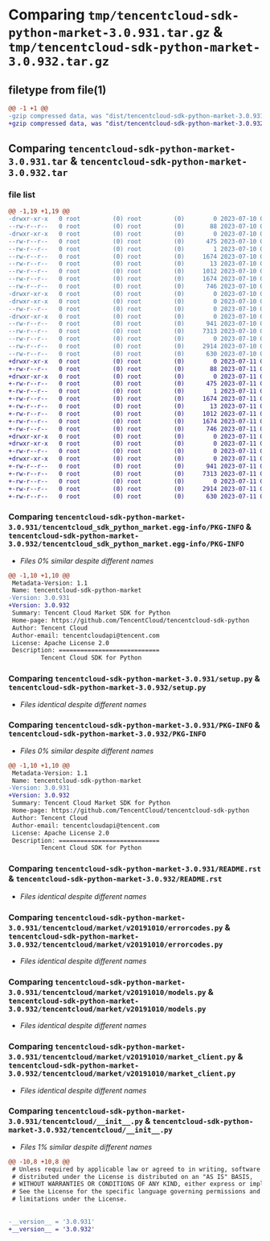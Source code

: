 # Comparing `tmp/tencentcloud-sdk-python-market-3.0.931.tar.gz` & `tmp/tencentcloud-sdk-python-market-3.0.932.tar.gz`

## filetype from file(1)

```diff
@@ -1 +1 @@
-gzip compressed data, was "dist/tencentcloud-sdk-python-market-3.0.931.tar", last modified: Mon Jul 10 00:43:57 2023, max compression
+gzip compressed data, was "dist/tencentcloud-sdk-python-market-3.0.932.tar", last modified: Tue Jul 11 00:52:08 2023, max compression
```

## Comparing `tencentcloud-sdk-python-market-3.0.931.tar` & `tencentcloud-sdk-python-market-3.0.932.tar`

### file list

```diff
@@ -1,19 +1,19 @@
-drwxr-xr-x   0 root         (0) root         (0)        0 2023-07-10 00:43:57.000000 tencentcloud-sdk-python-market-3.0.931/
--rw-r--r--   0 root         (0) root         (0)       88 2023-07-10 00:43:57.000000 tencentcloud-sdk-python-market-3.0.931/setup.cfg
-drwxr-xr-x   0 root         (0) root         (0)        0 2023-07-10 00:43:57.000000 tencentcloud-sdk-python-market-3.0.931/tencentcloud_sdk_python_market.egg-info/
--rw-r--r--   0 root         (0) root         (0)      475 2023-07-10 00:43:57.000000 tencentcloud-sdk-python-market-3.0.931/tencentcloud_sdk_python_market.egg-info/SOURCES.txt
--rw-r--r--   0 root         (0) root         (0)        1 2023-07-10 00:43:57.000000 tencentcloud-sdk-python-market-3.0.931/tencentcloud_sdk_python_market.egg-info/dependency_links.txt
--rw-r--r--   0 root         (0) root         (0)     1674 2023-07-10 00:43:57.000000 tencentcloud-sdk-python-market-3.0.931/tencentcloud_sdk_python_market.egg-info/PKG-INFO
--rw-r--r--   0 root         (0) root         (0)       13 2023-07-10 00:43:57.000000 tencentcloud-sdk-python-market-3.0.931/tencentcloud_sdk_python_market.egg-info/top_level.txt
--rw-r--r--   0 root         (0) root         (0)     1012 2023-07-10 00:43:57.000000 tencentcloud-sdk-python-market-3.0.931/setup.py
--rw-r--r--   0 root         (0) root         (0)     1674 2023-07-10 00:43:57.000000 tencentcloud-sdk-python-market-3.0.931/PKG-INFO
--rw-r--r--   0 root         (0) root         (0)      746 2023-07-10 00:43:57.000000 tencentcloud-sdk-python-market-3.0.931/README.rst
-drwxr-xr-x   0 root         (0) root         (0)        0 2023-07-10 00:43:57.000000 tencentcloud-sdk-python-market-3.0.931/tencentcloud/
-drwxr-xr-x   0 root         (0) root         (0)        0 2023-07-10 00:43:57.000000 tencentcloud-sdk-python-market-3.0.931/tencentcloud/market/
--rw-r--r--   0 root         (0) root         (0)        0 2023-07-10 00:43:57.000000 tencentcloud-sdk-python-market-3.0.931/tencentcloud/market/__init__.py
-drwxr-xr-x   0 root         (0) root         (0)        0 2023-07-10 00:43:57.000000 tencentcloud-sdk-python-market-3.0.931/tencentcloud/market/v20191010/
--rw-r--r--   0 root         (0) root         (0)      941 2023-07-10 00:43:57.000000 tencentcloud-sdk-python-market-3.0.931/tencentcloud/market/v20191010/errorcodes.py
--rw-r--r--   0 root         (0) root         (0)     7313 2023-07-10 00:43:57.000000 tencentcloud-sdk-python-market-3.0.931/tencentcloud/market/v20191010/models.py
--rw-r--r--   0 root         (0) root         (0)        0 2023-07-10 00:43:57.000000 tencentcloud-sdk-python-market-3.0.931/tencentcloud/market/v20191010/__init__.py
--rw-r--r--   0 root         (0) root         (0)     2914 2023-07-10 00:43:57.000000 tencentcloud-sdk-python-market-3.0.931/tencentcloud/market/v20191010/market_client.py
--rw-r--r--   0 root         (0) root         (0)      630 2023-07-10 00:43:57.000000 tencentcloud-sdk-python-market-3.0.931/tencentcloud/__init__.py
+drwxr-xr-x   0 root         (0) root         (0)        0 2023-07-11 00:52:08.000000 tencentcloud-sdk-python-market-3.0.932/
+-rw-r--r--   0 root         (0) root         (0)       88 2023-07-11 00:52:08.000000 tencentcloud-sdk-python-market-3.0.932/setup.cfg
+drwxr-xr-x   0 root         (0) root         (0)        0 2023-07-11 00:52:08.000000 tencentcloud-sdk-python-market-3.0.932/tencentcloud_sdk_python_market.egg-info/
+-rw-r--r--   0 root         (0) root         (0)      475 2023-07-11 00:52:08.000000 tencentcloud-sdk-python-market-3.0.932/tencentcloud_sdk_python_market.egg-info/SOURCES.txt
+-rw-r--r--   0 root         (0) root         (0)        1 2023-07-11 00:52:08.000000 tencentcloud-sdk-python-market-3.0.932/tencentcloud_sdk_python_market.egg-info/dependency_links.txt
+-rw-r--r--   0 root         (0) root         (0)     1674 2023-07-11 00:52:08.000000 tencentcloud-sdk-python-market-3.0.932/tencentcloud_sdk_python_market.egg-info/PKG-INFO
+-rw-r--r--   0 root         (0) root         (0)       13 2023-07-11 00:52:08.000000 tencentcloud-sdk-python-market-3.0.932/tencentcloud_sdk_python_market.egg-info/top_level.txt
+-rw-r--r--   0 root         (0) root         (0)     1012 2023-07-11 00:52:08.000000 tencentcloud-sdk-python-market-3.0.932/setup.py
+-rw-r--r--   0 root         (0) root         (0)     1674 2023-07-11 00:52:08.000000 tencentcloud-sdk-python-market-3.0.932/PKG-INFO
+-rw-r--r--   0 root         (0) root         (0)      746 2023-07-11 00:52:08.000000 tencentcloud-sdk-python-market-3.0.932/README.rst
+drwxr-xr-x   0 root         (0) root         (0)        0 2023-07-11 00:52:08.000000 tencentcloud-sdk-python-market-3.0.932/tencentcloud/
+drwxr-xr-x   0 root         (0) root         (0)        0 2023-07-11 00:52:08.000000 tencentcloud-sdk-python-market-3.0.932/tencentcloud/market/
+-rw-r--r--   0 root         (0) root         (0)        0 2023-07-11 00:52:08.000000 tencentcloud-sdk-python-market-3.0.932/tencentcloud/market/__init__.py
+drwxr-xr-x   0 root         (0) root         (0)        0 2023-07-11 00:52:08.000000 tencentcloud-sdk-python-market-3.0.932/tencentcloud/market/v20191010/
+-rw-r--r--   0 root         (0) root         (0)      941 2023-07-11 00:52:08.000000 tencentcloud-sdk-python-market-3.0.932/tencentcloud/market/v20191010/errorcodes.py
+-rw-r--r--   0 root         (0) root         (0)     7313 2023-07-11 00:52:08.000000 tencentcloud-sdk-python-market-3.0.932/tencentcloud/market/v20191010/models.py
+-rw-r--r--   0 root         (0) root         (0)        0 2023-07-11 00:52:08.000000 tencentcloud-sdk-python-market-3.0.932/tencentcloud/market/v20191010/__init__.py
+-rw-r--r--   0 root         (0) root         (0)     2914 2023-07-11 00:52:08.000000 tencentcloud-sdk-python-market-3.0.932/tencentcloud/market/v20191010/market_client.py
+-rw-r--r--   0 root         (0) root         (0)      630 2023-07-11 00:52:08.000000 tencentcloud-sdk-python-market-3.0.932/tencentcloud/__init__.py
```

### Comparing `tencentcloud-sdk-python-market-3.0.931/tencentcloud_sdk_python_market.egg-info/PKG-INFO` & `tencentcloud-sdk-python-market-3.0.932/tencentcloud_sdk_python_market.egg-info/PKG-INFO`

 * *Files 0% similar despite different names*

```diff
@@ -1,10 +1,10 @@
 Metadata-Version: 1.1
 Name: tencentcloud-sdk-python-market
-Version: 3.0.931
+Version: 3.0.932
 Summary: Tencent Cloud Market SDK for Python
 Home-page: https://github.com/TencentCloud/tencentcloud-sdk-python
 Author: Tencent Cloud
 Author-email: tencentcloudapi@tencent.com
 License: Apache License 2.0
 Description: ============================
         Tencent Cloud SDK for Python
```

### Comparing `tencentcloud-sdk-python-market-3.0.931/setup.py` & `tencentcloud-sdk-python-market-3.0.932/setup.py`

 * *Files identical despite different names*

### Comparing `tencentcloud-sdk-python-market-3.0.931/PKG-INFO` & `tencentcloud-sdk-python-market-3.0.932/PKG-INFO`

 * *Files 0% similar despite different names*

```diff
@@ -1,10 +1,10 @@
 Metadata-Version: 1.1
 Name: tencentcloud-sdk-python-market
-Version: 3.0.931
+Version: 3.0.932
 Summary: Tencent Cloud Market SDK for Python
 Home-page: https://github.com/TencentCloud/tencentcloud-sdk-python
 Author: Tencent Cloud
 Author-email: tencentcloudapi@tencent.com
 License: Apache License 2.0
 Description: ============================
         Tencent Cloud SDK for Python
```

### Comparing `tencentcloud-sdk-python-market-3.0.931/README.rst` & `tencentcloud-sdk-python-market-3.0.932/README.rst`

 * *Files identical despite different names*

### Comparing `tencentcloud-sdk-python-market-3.0.931/tencentcloud/market/v20191010/errorcodes.py` & `tencentcloud-sdk-python-market-3.0.932/tencentcloud/market/v20191010/errorcodes.py`

 * *Files identical despite different names*

### Comparing `tencentcloud-sdk-python-market-3.0.931/tencentcloud/market/v20191010/models.py` & `tencentcloud-sdk-python-market-3.0.932/tencentcloud/market/v20191010/models.py`

 * *Files identical despite different names*

### Comparing `tencentcloud-sdk-python-market-3.0.931/tencentcloud/market/v20191010/market_client.py` & `tencentcloud-sdk-python-market-3.0.932/tencentcloud/market/v20191010/market_client.py`

 * *Files identical despite different names*

### Comparing `tencentcloud-sdk-python-market-3.0.931/tencentcloud/__init__.py` & `tencentcloud-sdk-python-market-3.0.932/tencentcloud/__init__.py`

 * *Files 1% similar despite different names*

```diff
@@ -10,8 +10,8 @@
 # Unless required by applicable law or agreed to in writing, software
 # distributed under the License is distributed on an "AS IS" BASIS,
 # WITHOUT WARRANTIES OR CONDITIONS OF ANY KIND, either express or implied.
 # See the License for the specific language governing permissions and
 # limitations under the License.
 
 
-__version__ = '3.0.931'
+__version__ = '3.0.932'
```

